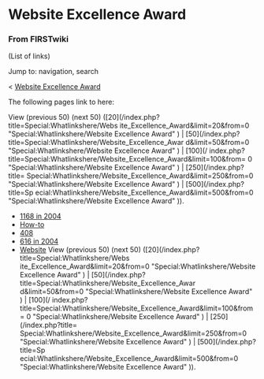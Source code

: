 # Website Excellence Award

### From FIRSTwiki

(List of links)

Jump to: navigation, search

&lt; [Website Excellence
Award](/index.php?title=Website_Excellence_Award&redirect=no "Website
Excellence Award" )  

The following pages link to here:

View (previous 50) (next 50) ([20](/index.php?title=Special:Whatlinkshere/Webs
ite_Excellence_Award&limit=20&from=0 "Special:Whatlinkshere/Website Excellence
Award" ) | [50](/index.php?title=Special:Whatlinkshere/Website_Excellence_Awar
d&limit=50&from=0 "Special:Whatlinkshere/Website Excellence Award" ) | [100](/
index.php?title=Special:Whatlinkshere/Website_Excellence_Award&limit=100&from=
0 "Special:Whatlinkshere/Website Excellence Award" ) | [250](/index.php?title=
Special:Whatlinkshere/Website_Excellence_Award&limit=250&from=0
"Special:Whatlinkshere/Website Excellence Award" ) | [500](/index.php?title=Sp
ecial:Whatlinkshere/Website_Excellence_Award&limit=500&from=0
"Special:Whatlinkshere/Website Excellence Award" )).

  * [1168 in 2004](1168_in_2004 "1168 in 2004" )
  * [How-to](How-to "How-to" )
  * [408](408 "408" )
  * [616 in 2004](616_in_2004 "616 in 2004" )
  * [Website](Website "Website" )
View (previous 50) (next 50) ([20](/index.php?title=Special:Whatlinkshere/Webs
ite_Excellence_Award&limit=20&from=0 "Special:Whatlinkshere/Website Excellence
Award" ) | [50](/index.php?title=Special:Whatlinkshere/Website_Excellence_Awar
d&limit=50&from=0 "Special:Whatlinkshere/Website Excellence Award" ) | [100](/
index.php?title=Special:Whatlinkshere/Website_Excellence_Award&limit=100&from=
0 "Special:Whatlinkshere/Website Excellence Award" ) | [250](/index.php?title=
Special:Whatlinkshere/Website_Excellence_Award&limit=250&from=0
"Special:Whatlinkshere/Website Excellence Award" ) | [500](/index.php?title=Sp
ecial:Whatlinkshere/Website_Excellence_Award&limit=500&from=0
"Special:Whatlinkshere/Website Excellence Award" )).


